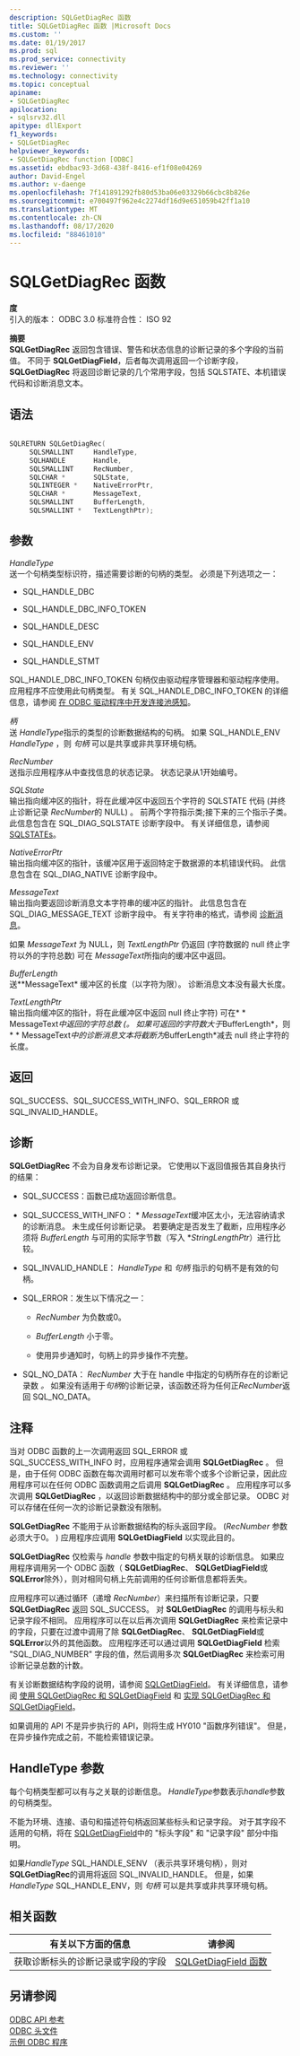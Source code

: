 ```yaml
---
description: SQLGetDiagRec 函数
title: SQLGetDiagRec 函数 |Microsoft Docs
ms.custom: ''
ms.date: 01/19/2017
ms.prod: sql
ms.prod_service: connectivity
ms.reviewer: ''
ms.technology: connectivity
ms.topic: conceptual
apiname:
- SQLGetDiagRec
apilocation:
- sqlsrv32.dll
apitype: dllExport
f1_keywords:
- SQLGetDiagRec
helpviewer_keywords:
- SQLGetDiagRec function [ODBC]
ms.assetid: ebdbac93-3d68-438f-8416-ef1f08e04269
author: David-Engel
ms.author: v-daenge
ms.openlocfilehash: 7f141891292fb80d53ba06e03329b66cbc8b826e
ms.sourcegitcommit: e700497f962e4c2274df16d9e651059b42ff1a10
ms.translationtype: MT
ms.contentlocale: zh-CN
ms.lasthandoff: 08/17/2020
ms.locfileid: "88461010"
---
```

# <a name="sqlgetdiagrec-function"></a>SQLGetDiagRec 函数
**度**  
 引入的版本： ODBC 3.0 标准符合性： ISO 92  
  
 **摘要**  
 **SQLGetDiagRec** 返回包含错误、警告和状态信息的诊断记录的多个字段的当前值。 不同于 **SQLGetDiagField**，后者每次调用返回一个诊断字段， **SQLGetDiagRec** 将返回诊断记录的几个常用字段，包括 SQLSTATE、本机错误代码和诊断消息文本。  
  
## <a name="syntax"></a>语法  
  
```cpp  
  
SQLRETURN SQLGetDiagRec(  
     SQLSMALLINT     HandleType,  
     SQLHANDLE       Handle,  
     SQLSMALLINT     RecNumber,  
     SQLCHAR *       SQLState,  
     SQLINTEGER *    NativeErrorPtr,  
     SQLCHAR *       MessageText,  
     SQLSMALLINT     BufferLength,  
     SQLSMALLINT *   TextLengthPtr);  
```  
  
## <a name="arguments"></a>参数  
 *HandleType*  
 送一个句柄类型标识符，描述需要诊断的句柄的类型。 必须是下列选项之一：  
  
-   SQL_HANDLE_DBC  
  
-   SQL_HANDLE_DBC_INFO_TOKEN  
  
-   SQL_HANDLE_DESC  
  
-   SQL_HANDLE_ENV  
  
-   SQL_HANDLE_STMT  
  
 SQL_HANDLE_DBC_INFO_TOKEN 句柄仅由驱动程序管理器和驱动程序使用。 应用程序不应使用此句柄类型。 有关 SQL_HANDLE_DBC_INFO_TOKEN 的详细信息，请参阅 [在 ODBC 驱动程序中开发连接池感知](../../../odbc/reference/develop-driver/developing-connection-pool-awareness-in-an-odbc-driver.md)。  
  
 *柄*  
 送 *HandleType*指示的类型的诊断数据结构的句柄。 如果 SQL_HANDLE_ENV *HandleType* ，则 *句柄* 可以是共享或非共享环境句柄。  
  
 *RecNumber*  
 送指示应用程序从中查找信息的状态记录。 状态记录从1开始编号。  
  
 *SQLState*  
 输出指向缓冲区的指针，将在此缓冲区中返回五个字符的 SQLSTATE 代码 (并终止诊断记录 *RecNumber*的 NULL) 。 前两个字符指示类;接下来的三个指示子类。 此信息包含在 SQL_DIAG_SQLSTATE 诊断字段中。 有关详细信息，请参阅 [SQLSTATEs](../../../odbc/reference/develop-app/sqlstates.md)。  
  
 *NativeErrorPtr*  
 输出指向缓冲区的指针，该缓冲区用于返回特定于数据源的本机错误代码。 此信息包含在 SQL_DIAG_NATIVE 诊断字段中。  
  
 *MessageText*  
 输出指向要返回诊断消息文本字符串的缓冲区的指针。 此信息包含在 SQL_DIAG_MESSAGE_TEXT 诊断字段中。 有关字符串的格式，请参阅 [诊断消息](../../../odbc/reference/develop-app/diagnostic-messages.md)。  
  
 如果 *MessageText* 为 NULL，则 *TextLengthPtr* 仍返回 (字符数据的 null 终止字符以外的字符总数) 可在 *MessageText*所指向的缓冲区中返回。  
  
 *BufferLength*  
 送**MessageText* 缓冲区的长度（以字符为限）。 诊断消息文本没有最大长度。  
  
 *TextLengthPtr*  
 输出指向缓冲区的指针，将在此缓冲区中返回 null 终止字符) 可在* \* MessageText*中返回的字符总数 (。 如果可返回的字符数大于*BufferLength*，则* \* MessageText*中的诊断消息文本将截断为*BufferLength*减去 null 终止字符的长度。  
  
## <a name="returns"></a>返回  
 SQL_SUCCESS、SQL_SUCCESS_WITH_INFO、SQL_ERROR 或 SQL_INVALID_HANDLE。  
  
## <a name="diagnostics"></a>诊断  
 **SQLGetDiagRec** 不会为自身发布诊断记录。 它使用以下返回值报告其自身执行的结果：  
  
-   SQL_SUCCESS：函数已成功返回诊断信息。  
  
-   SQL_SUCCESS_WITH_INFO： \* *MessageText*缓冲区太小，无法容纳请求的诊断消息。 未生成任何诊断记录。 若要确定是否发生了截断，应用程序必须将 *BufferLength* 与可用的实际字节数（写入 **StringLengthPtr*）进行比较。  
  
-   SQL_INVALID_HANDLE： *HandleType* 和 *句柄* 指示的句柄不是有效的句柄。  
  
-   SQL_ERROR：发生以下情况之一：  
  
    -   *RecNumber* 为负数或0。  
  
    -   *BufferLength* 小于零。  
  
    -   使用异步通知时，句柄上的异步操作不完整。  
  
-   SQL_NO_DATA： *RecNumber* 大于在 handle 中指定的句柄所存在的诊断记录数 *。* 如果没有适用于*句柄*的诊断记录，该函数还将为任何正*RecNumber*返回 SQL_NO_DATA。  
  
## <a name="comments"></a>注释  
 当对 ODBC 函数的上一次调用返回 SQL_ERROR 或 SQL_SUCCESS_WITH_INFO 时，应用程序通常会调用 **SQLGetDiagRec** 。 但是，由于任何 ODBC 函数在每次调用时都可以发布零个或多个诊断记录，因此应用程序可以在任何 ODBC 函数调用之后调用 **SQLGetDiagRec** 。 应用程序可以多次调用 **SQLGetDiagRec** ，以返回诊断数据结构中的部分或全部记录。 ODBC 对可以存储在任何一次的诊断记录数没有限制。  
  
 **SQLGetDiagRec** 不能用于从诊断数据结构的标头返回字段。  (*RecNumber* 参数必须大于0。 ) 应用程序应调用 **SQLGetDiagField** 以实现此目的。  
  
 **SQLGetDiagRec** 仅检索与 *handle* 参数中指定的句柄关联的诊断信息。 如果应用程序调用另一个 ODBC 函数（ **SQLGetDiagRec**、 **SQLGetDiagField**或 **SQLError**除外），则对相同句柄上先前调用的任何诊断信息都将丢失。  
  
 应用程序可以通过循环（递增 *RecNumber*）来扫描所有诊断记录，只要 **SQLGetDiagRec** 返回 SQL_SUCCESS。 对 **SQLGetDiagRec** 的调用与标头和记录字段不相同。 应用程序可以在以后再次调用 **SQLGetDiagRec** 来检索记录中的字段，只要在过渡中调用了除 **SQLGetDiagRec**、 **SQLGetDiagField**或 **SQLError**以外的其他函数。 应用程序还可以通过调用 **SQLGetDiagField** 检索 "SQL_DIAG_NUMBER" 字段的值，然后调用多次 **SQLGetDiagRec** 来检索可用诊断记录总数的计数。  
  
 有关诊断数据结构字段的说明，请参阅 [SQLGetDiagField](../../../odbc/reference/syntax/sqlgetdiagfield-function.md)。 有关详细信息，请参阅 [使用 SQLGetDiagRec 和 SQLGetDiagField](../../../odbc/reference/develop-app/using-sqlgetdiagrec-and-sqlgetdiagfield.md) 和 [实现 SQLGetDiagRec 和 SQLGetDiagField](../../../odbc/reference/develop-app/implementing-sqlgetdiagrec-and-sqlgetdiagfield.md)。  
  
 如果调用的 API 不是异步执行的 API，则将生成 HY010 "函数序列错误"。 但是，在异步操作完成之前，不能检索错误记录。  
  
## <a name="handletype-argument"></a>HandleType 参数  
 每个句柄类型都可以有与之关联的诊断信息。 *HandleType*参数表示*handle*参数的句柄类型。  
  
 不能为环境、连接、语句和描述符句柄返回某些标头和记录字段。 对于其字段不适用的句柄，将在 [SQLGetDiagField](../../../odbc/reference/syntax/sqlgetdiagfield-function.md)中的 "标头字段" 和 "记录字段" 部分中指明。  
  
 如果*HandleType* SQL_HANDLE_SENV （表示共享环境句柄），则对**SQLGetDiagRec**的调用将返回 SQL_INVALID_HANDLE。 但是，如果 *HandleType* SQL_HANDLE_ENV，则 *句柄* 可以是共享或非共享环境句柄。  
  
## <a name="related-functions"></a>相关函数  
  
|有关以下方面的信息|请参阅|  
|---------------------------|---------|  
|获取诊断标头的诊断记录或字段的字段|[SQLGetDiagField 函数](../../../odbc/reference/syntax/sqlgetdiagfield-function.md)|  
  
## <a name="see-also"></a>另请参阅  
 [ODBC API 参考](../../../odbc/reference/syntax/odbc-api-reference.md)   
 [ODBC 头文件](../../../odbc/reference/install/odbc-header-files.md)   
 [示例 ODBC 程序](../../../odbc/reference/sample-odbc-program.md)
